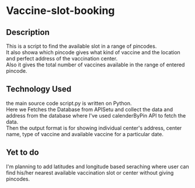 # Vaccine-slot-booking
## Description
This is a script to find the available slot in a range of pincodes.<br />
It also showa which pincode gives what kind of vaccine and the location and perfect address of the vaccination center.<br />
Also it gives the total number of vaccines available in the range of entered pincode.
## Technology Used
the main source code script.py is written on Python.<br />
Here we Fetches the Database from APISetu and collect the data and address from the database where I've used calenderByPin API to fetch the data.<br />
Then the output format is for showing individual center's address, center name, type of vaccine and available vaccine for a particular date.<br />
## Yet to do
I'm planning to add latitudes and longitude based seraching where user can find his/her nearest available vaccination slot or center without giving pincodes.
